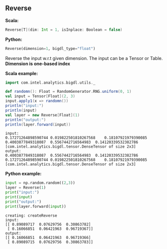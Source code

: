 ## Reverse ##


**Scala:**
```scala
Reverse[T](dim: Int = 1, isInplace: Boolean = false)
```
**Python:**
```python
Reverse(dimension=1, bigdl_type="float")
```

 Reverse the input w.r.t given dimension.
 The input can be a Tensor or Table. __Dimension is one-based index__ 
 

**Scala example:**
```scala
import com.intel.analytics.bigdl.utils._

def randomn(): Float = RandomGenerator.RNG.uniform(0, 1)
val input = Tensor[Float](2, 3)
input.apply1(x => randomn())
println("input:")
println(input)
val layer = new Reverse[Float](1)
println("output:")
println(layer.forward(input))
```

```
input:
0.17271264898590744	0.019822501810267568	0.18107921979390085	
0.4003877849318087	0.5567442716564983	0.14120339532382786	
[com.intel.analytics.bigdl.tensor.DenseTensor of size 2x3]
output:
0.4003877849318087	0.5567442716564983	0.14120339532382786	
0.17271264898590744	0.019822501810267568	0.18107921979390085	
[com.intel.analytics.bigdl.tensor.DenseTensor of size 2x3]

```



**Python example:**
```python
input = np.random.random((2,3))
layer = Reverse(1)
print("input:")
print(input)
print("output:")
print(layer.forward(input))
```
```
creating: createReverse
input:
[[ 0.89089717  0.07629756  0.30863782]
 [ 0.16066851  0.06421963  0.96719367]]
output:
[[ 0.16066851  0.06421963  0.96719366]
 [ 0.89089715  0.07629756  0.30863783]]

 
```

